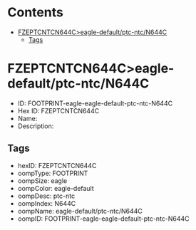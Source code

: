 



Contents
========

* [FZEPTCNTCN644C>eagle-default/ptc-ntc/N644C](#fzeptcntcn644ceagle-defaultptc-ntcn644c)
	* [Tags](#tags)

# FZEPTCNTCN644C>eagle-default/ptc-ntc/N644C

- ID: FOOTPRINT-eagle-eagle-default-ptc-ntc-N644C
- Hex ID: FZEPTCNTCN644C
- Name: 
- Description: 

## Tags

- hexID: FZEPTCNTCN644C
- oompType: FOOTPRINT
- oompSize: eagle
- oompColor: eagle-default
- oompDesc: ptc-ntc
- oompIndex: N644C
- oompName: eagle-default/ptc-ntc/N644C
- oompID: FOOTPRINT-eagle-eagle-default-ptc-ntc-N644C
